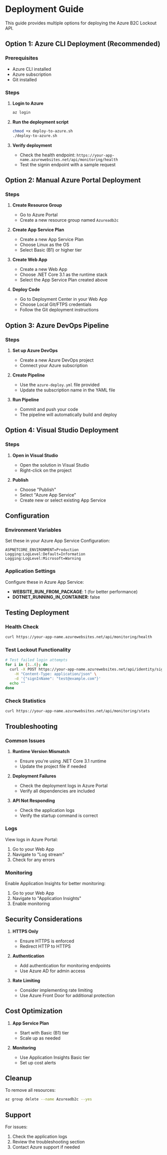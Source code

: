 # Deployment Guide

This guide provides multiple options for deploying the Azure B2C Lockout API.

## Option 1: Azure CLI Deployment (Recommended)

### Prerequisites
- Azure CLI installed
- Azure subscription
- Git installed

### Steps

1. **Login to Azure**
   ```bash
   az login
   ```

2. **Run the deployment script**
   ```bash
   chmod +x deploy-to-azure.sh
   ./deploy-to-azure.sh
   ```

3. **Verify deployment**
   - Check the health endpoint: `https://your-app-name.azurewebsites.net/api/monitoring/health`
   - Test the signin endpoint with a sample request

## Option 2: Manual Azure Portal Deployment

### Steps

1. **Create Resource Group**
   - Go to Azure Portal
   - Create a new resource group named `Azureadb2c`

2. **Create App Service Plan**
   - Create a new App Service Plan
   - Choose Linux as the OS
   - Select Basic (B1) or higher tier

3. **Create Web App**
   - Create a new Web App
   - Choose .NET Core 3.1 as the runtime stack
   - Select the App Service Plan created above

4. **Deploy Code**
   - Go to Deployment Center in your Web App
   - Choose Local Git/FTPS credentials
   - Follow the Git deployment instructions

## Option 3: Azure DevOps Pipeline

### Steps

1. **Set up Azure DevOps**
   - Create a new Azure DevOps project
   - Connect your Azure subscription

2. **Create Pipeline**
   - Use the `azure-deploy.yml` file provided
   - Update the subscription name in the YAML file

3. **Run Pipeline**
   - Commit and push your code
   - The pipeline will automatically build and deploy

## Option 4: Visual Studio Deployment

### Steps

1. **Open in Visual Studio**
   - Open the solution in Visual Studio
   - Right-click on the project

2. **Publish**
   - Choose "Publish"
   - Select "Azure App Service"
   - Create new or select existing App Service

## Configuration

### Environment Variables

Set these in your Azure App Service Configuration:

```
ASPNETCORE_ENVIRONMENT=Production
Logging:LogLevel:Default=Information
Logging:LogLevel:Microsoft=Warning
```

### Application Settings

Configure these in Azure App Service:

- **WEBSITE_RUN_FROM_PACKAGE**: 1 (for better performance)
- **DOTNET_RUNNING_IN_CONTAINER**: false

## Testing Deployment

### Health Check
```bash
curl https://your-app-name.azurewebsites.net/api/monitoring/health
```

### Test Lockout Functionality
```bash
# Test failed login attempts
for i in {1..6}; do
  curl -X POST https://your-app-name.azurewebsites.net/api/identity/signin \
    -H "Content-Type: application/json" \
    -d '{"signInName": "test@example.com"}'
  echo ""
done
```

### Check Statistics
```bash
curl https://your-app-name.azurewebsites.net/api/monitoring/stats
```

## Troubleshooting

### Common Issues

1. **Runtime Version Mismatch**
   - Ensure you're using .NET Core 3.1 runtime
   - Update the project file if needed

2. **Deployment Failures**
   - Check the deployment logs in Azure Portal
   - Verify all dependencies are included

3. **API Not Responding**
   - Check the application logs
   - Verify the startup command is correct

### Logs

View logs in Azure Portal:
1. Go to your Web App
2. Navigate to "Log stream"
3. Check for any errors

### Monitoring

Enable Application Insights for better monitoring:
1. Go to your Web App
2. Navigate to "Application Insights"
3. Enable monitoring

## Security Considerations

1. **HTTPS Only**
   - Ensure HTTPS is enforced
   - Redirect HTTP to HTTPS

2. **Authentication**
   - Add authentication for monitoring endpoints
   - Use Azure AD for admin access

3. **Rate Limiting**
   - Consider implementing rate limiting
   - Use Azure Front Door for additional protection

## Cost Optimization

1. **App Service Plan**
   - Start with Basic (B1) tier
   - Scale up as needed

2. **Monitoring**
   - Use Application Insights Basic tier
   - Set up cost alerts

## Cleanup

To remove all resources:
```bash
az group delete --name Azureadb2c --yes
```

## Support

For issues:
1. Check the application logs
2. Review the troubleshooting section
3. Contact Azure support if needed 